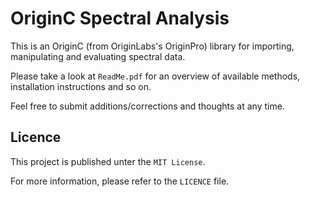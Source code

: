 # OriginC Spectral Analysis
This is an OriginC (from OriginLabs's OriginPro) library for importing, manipulating and evaluating spectral data.

Please take a look at `ReadMe.pdf` for an overview of available methods, installation instructions and so on.

Feel free to submit additions/corrections and thoughts at any time.

## Licence
This project is published unter the `MIT License`.

For more information, please refer to the `LICENCE` file.